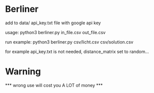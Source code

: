 # Berliner

add to data/ api_key.txt file with google api key

usage: python3 berliner.py in_file.csv out_file.csv

run example: python3 berliner.py csv/licht.csv csv/solution.csv

for example api_key.txt is not needed, distance_matrix set to random...

# Warning
*** wrong use will cost you A LOT of money ***
